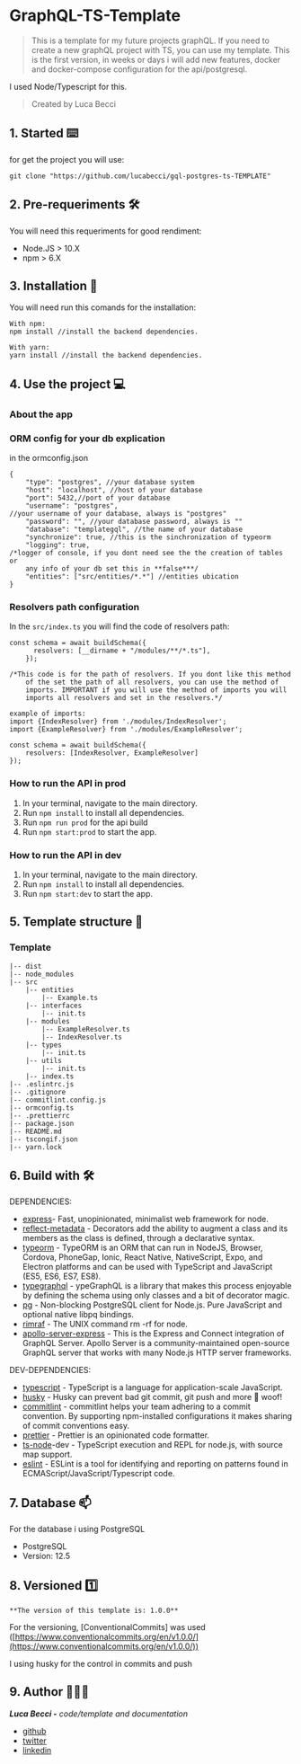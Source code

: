 # GraphQL-TS-Template

> This is a template for my future projects graphQL. If you need to create a new graphQL project with TS, you can use my template. This is the first version, in weeks or days i will add new features, docker and docker-compose configuration for the api/postgresql.

I used Node/Typescript for this.

> Created by Luca Becci

## 1. Started ⌨️

for get the project you will use:

```tsx
git clone "https://github.com/lucabecci/gql-postgres-ts-TEMPLATE"
```

## 2. Pre-requeriments 🛠

You will need this requeriments for good rendiment:

- Node.JS > 10.X
- npm > 6.X

## 3. Installation 🔩

You will need run this comands for the installation:

```
With npm: 
npm install //install the backend dependencies.

With yarn:
yarn install //install the backend dependencies.

```

## 4. Use the project 💻

### About the app

### ORM config for your db explication

in the ormconfig.json

```tsx
{
    "type": "postgres", //your database system
    "host": "localhost", //host of your database
    "port": 5432,//port of your database
    "username": "postgres", 
//your username of your database, always is "postgres"
    "password": "", //your database password, always is ""
    "database": "templategql", //the name of your database
    "synchronize": true, //this is the sinchronization of typeorm
    "logging": true, 
/*logger of console, if you dont need see the the creation of tables or 
	any info of your db set this in **false***/
    "entities": ["src/entities/*.*"] //entities ubication
}
```

### Resolvers path configuration

In the `src/index.ts` you will find the code of resolvers path:

```tsx
const schema = await buildSchema({
      resolvers: [__dirname + "/modules/**/*.ts"],
    });

/*This code is for the path of resolvers. If you dont like this method
	of the set the path of all resolvers, you can use the method of
	imports. IMPORTANT if you will use the method of imports you will
	imports all resolvers and set in the resolvers.*/

example of imports:
import {IndexResolver} from './modules/IndexResolver';
import {ExampleResolver} from './modules/ExampleResolver';

const schema = await buildSchema({
	resolvers: [IndexResolver, ExampleResolver]
});

```

### How to run the API in prod

1. In your terminal, navigate to the main directory.
2. Run `npm install` to install all dependencies.
3. Run `npm run prod`  for the api build
4. Run `npm start:prod` to start the app.

### How to run the API in dev

1. In your terminal, navigate to the main directory.
2. Run `npm install` to install all dependencies.
3. Run `npm start:dev` to start the app.

## 5. Template structure 📁

### Template

```tsx
|-- dist
|-- node_modules
|-- src
	|-- entities
		|-- Example.ts
	|-- interfaces
		|-- init.ts
	|-- modules
		|-- ExampleResolver.ts
		|-- IndexResolver.ts
	|-- types
		|-- init.ts
	|-- utils
		|-- init.ts
	|-- index.ts
|-- .eslintrc.js
|-- .gitignore
|-- commitlint.config.js
|-- ormconfig.ts
|-- .prettierrc
|-- package.json
|-- README.md
|-- tscongif.json
|-- yarn.lock

```

## 6. Build with 🛠

DEPENDENCIES:

- [express](https://expressjs.com/)- Fast, unopinionated, minimalist web framework for node.
- [reflect-metadata](https://www.npmjs.com/package/reflect-metadata) - Decorators add the ability to augment a class and its members as the class is defined, through a declarative syntax.
- [typeorm](https://typeorm.io/#/) - TypeORM is an ORM that can run in NodeJS, Browser, Cordova, PhoneGap, Ionic, React Native, NativeScript, Expo, and Electron platforms and can be used with TypeScript and JavaScript (ES5, ES6, ES7, ES8).
- [typegraphql](https://typegraphql.com/) - ypeGraphQL is a library that makes this process enjoyable by defining the schema using only classes and a bit of decorator magic.
- [pg](https://www.npmjs.com/package/pg) - Non-blocking PostgreSQL client for Node.js. Pure JavaScript and optional native libpq bindings.
- [rimraf](https://www.npmjs.com/package/rimraf) - The UNIX command rm -rf for node.
- [apollo-server-express](https://www.npmjs.com/package/apollo-server-express) - This is the Express and Connect integration of GraphQL Server. Apollo Server is a community-maintained open-source GraphQL server that works with many Node.js HTTP server frameworks.

DEV-DEPENDENCIES:

- [typescript](https://www.typescriptlang.org/) - TypeScript is a language for application-scale JavaScript.
- [husky](https://www.npmjs.com/package/husky) - Husky can prevent bad git commit, git push and more 🐶 woof!
- [commitlint](https://commitlint.js.org/#/) - commitlint helps your team adhering to a commit convention. By supporting npm-installed configurations it makes sharing of commit conventions easy.
- [prettier](https://prettier.io/) - Prettier is an opinionated code formatter.
- [ts-node](https://www.npmjs.com/package/ts-node)-dev - TypeScript execution and REPL for node.js, with source map support.
- [eslint](https://eslint.org/) - ESLint is a tool for identifying and reporting on patterns found in ECMAScript/JavaScript/Typescript code.

## 7. Database 📫

For the database i using PostgreSQL

- PostgreSQL
- Version: 12.5

## 8. Versioned 1️⃣

```tsx
**The version of this template is: 1.0.0**
```

For the versioning, [ConventionalCommits] was used ([https://www.conventionalcommits.org/en/v1.0.0/](https://www.conventionalcommits.org/en/v1.0.0/))

I using husky for the control in commits and push

## 9. Author 🙎🏻‍♂️

***Luca Becci -** code/template and documentation*

- [github](https://github.com/lucabecci)
- [twitter](https://twitter.com/lucabecci)
- [linkedin](https://www.linkedin.com/in/luca-becci-b8044b198/)